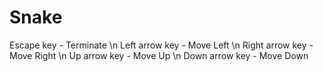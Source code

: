 # Snake
Escape key - Terminate \n
Left arrow key - Move Left \n
Right arrow key - Move Right \n
Up arrow key - Move Up \n
Down arrow key - Move Down
